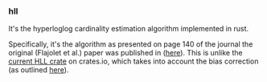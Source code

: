### hll

It's the hyperloglog cardinality estimation algorithm implemented in rust.

Specifically, it's the algorithm as presented on page 140 of the
journal the original (Flajolet et al.) paper was published in
([here](http://algo.inria.fr/flajolet/Publications/FlFuGaMe07.pdf)). This
is unlike the [current HLL
crate](https://crates.io/crates/hyperloglog) on crates.io, which takes
into account the bias correction (as outlined
[here](http://stefanheule.com/papers/edbt2013-hyperloglog.pdf)).
